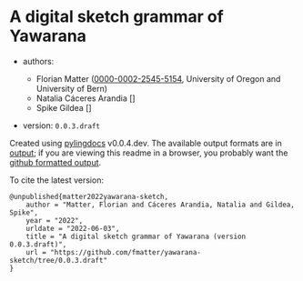 # A digital sketch grammar of Yawarana

* authors:
  * Florian Matter ([0000-0002-2545-5154](https://orcid.org/0000-0002-2545-5154), University of Oregon and University of Bern)
  * Natalia Cáceres Arandia []
  * Spike Gildea []

* version: `0.0.3.draft`

Created using [pylingdocs](https://github.com/fmatter/pylingdocs/) v0.0.4.dev.
The available output formats are in [output](./output); if you are viewing this readme
in a browser, you probably want the [github formatted output](./output/github).

To cite the latest version:

```
@unpublished{matter2022yawarana-sketch,
    author = "Matter, Florian and Cáceres Arandia, Natalia and Gildea, Spike",
    year = "2022",
    urldate = "2022-06-03",
    title = "A digital sketch grammar of Yawarana (version 0.0.3.draft)",
    url = "https://github.com/fmatter/yawarana-sketch/tree/0.0.3.draft"
}
```